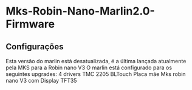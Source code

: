 # Mks-Robin-Nano-Marlin2.0-Firmware

## Configurações

Esta versão do marlin está desatualizada, é a última lançada atualmente pela MKS para a Robin nano V3
O marlin está configurado para os seguintes upgrades:
4 drivers TMC 2205
BLTouch
Placa mãe Mks robin nano V3 com Display TFT35



